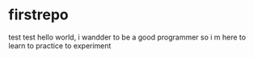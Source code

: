# firstrepo
test test
hello world, i wandder to be a good programmer
so i m here
to learn
to practice
to experiment
